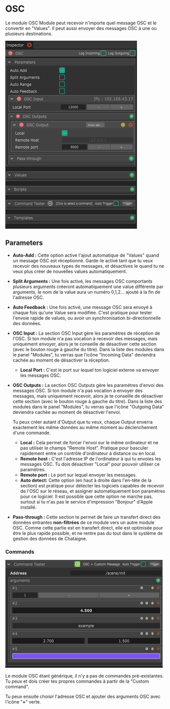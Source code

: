 # OSC

Le module OSC Module peut recevoir n'importe quel message  OSC et le convertir en "Values". Il peut aussi envoyer des messages OSC à une ou plusieurs destinations.

![](../../.gitbook/assets/osc.png)

## Parameters

* **Auto-Add :** Cette option active l'ajout automatique de "Values" quand un message OSC est réceptionné. Garde-le activé tant que tu veux recevoir des nouveaux types de messages, et désactives le quand tu ne veux plus créer de nouvelles values automatiquement.
* **Split Arguments :** Une fois activé, les messages OSC comportants plusieurs arguments créeront automatiquement une value différente par arguments, le nom de la value aura un numéro 0,1,2... ajouté à la fin de l'adresse OSC.
* **Auto Feedback :** Une fois activé, une message OSC sera envoyé à chaque fois qu'une Value sera modifiée. C'est pratique pour tester l'envoie rapide de values, ou avoir un synchronisation bi-directionnelle des données.
* **OSC Input :** La section OSC Input gère les paramètres de réception de l'OSC. Si ton module n'a pas vocation à recevoir des messages, mais uniquement envoyer, alors je te conseille de désactiver cette section \(avec le bouton rouge à gauche du titre\). Dans la liste des modules dans le panel "Modules", tu verras que l'icône "Incoming Data" deviendra cachée au moment de désactiver la réception.
  * **Local Port :** C'est le port sur lequel ton logiciel externe va envoyer les messages OSC.
* **OSC Outputs :** La section OSC Outputs gère les paramètres d'envoi des messages OSC.  Si ton module n'a pas vocation à envoyer des messages, mais uniquement recevoir, alors je te conseille de désactiver cette section \(avec le bouton rouge à gauche du titre\). Dans la liste des modules dans le panel "Modules", tu verras que l'icône "Outgoing Data" deviendra cachée au moment de désactiver l'envoi.

   Tu peux créer autant d'Output que tu veux, chaque Output enverra exactement les même données au même moment au déclenchement d'une commande.

  * **Local :** Cela permet de forcer l'envoi sur le même ordinateur et ne pas utiliser le champs "Remote Host". Pratique pour basculer rapidement entre un contrôle d'ordinateur à distance ou en local.
  * **Remote host :** C'est l'adresse IP de l'ordinateur à qui tu envoies les messages OSC. Tu dois désactiver "Local" pour pouvoir utiliser ce paramètres.
  * **Remote port :** Le port sur lequel envoyer les messages.
  * **Auto detect:** Cette option \(en haut à droite dans l'en-tête de la section\) est pratique pour détecter les logiciels capables de recevoir de l'OSC sur le réseau, et assigner automatiquement bon paramètres pour ce logiciel. Il est possible que cette option ne marche pas, surtout si tu n'as pas le service d'impression "Bonjour" d'Apple installé.

* **Pass-through :** Cette section te permet de faire un transfert direct des données entrantes **non-filtrées** de ce module vers un autre module OSC. Comme cette partie est en transfert direct, elle est optimisée pour être le plus rapide possible, et ne rentre pas du tout dans le système de gestion des données de Chataigne.

### Commands

![OSC Module&apos;s only command : custom message](../../.gitbook/assets/custommessage.png)

Le module OSC  étant générique, il n'y a pas de commandes pré-existantes. Tu peux et dois créer tes propres commandes à partir de la "Custom command".

Tu peux ensuite choisir l'adresse OSC et ajouter des arguments OSC avec l'icône "**+**" verte.

